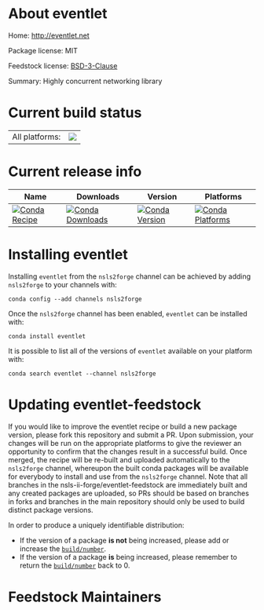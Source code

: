 About eventlet
==============

Home: http://eventlet.net

Package license: MIT

Feedstock license: [BSD-3-Clause](https://github.com/nsls-ii-forge/eventlet-feedstock/blob/master/LICENSE.txt)

Summary: Highly concurrent networking library

Current build status
====================


<table><tr><td>All platforms:</td>
    <td>
      <a href="https://dev.azure.com/nsls2forge/nsls2forge/_build/latest?definitionId=146&branchName=master">
        <img src="https://dev.azure.com/nsls2forge/nsls2forge/_apis/build/status/eventlet-feedstock?branchName=master">
      </a>
    </td>
  </tr>
</table>

Current release info
====================

| Name | Downloads | Version | Platforms |
| --- | --- | --- | --- |
| [![Conda Recipe](https://img.shields.io/badge/recipe-eventlet-green.svg)](https://anaconda.org/nsls2forge/eventlet) | [![Conda Downloads](https://img.shields.io/conda/dn/nsls2forge/eventlet.svg)](https://anaconda.org/nsls2forge/eventlet) | [![Conda Version](https://img.shields.io/conda/vn/nsls2forge/eventlet.svg)](https://anaconda.org/nsls2forge/eventlet) | [![Conda Platforms](https://img.shields.io/conda/pn/nsls2forge/eventlet.svg)](https://anaconda.org/nsls2forge/eventlet) |

Installing eventlet
===================

Installing `eventlet` from the `nsls2forge` channel can be achieved by adding `nsls2forge` to your channels with:

```
conda config --add channels nsls2forge
```

Once the `nsls2forge` channel has been enabled, `eventlet` can be installed with:

```
conda install eventlet
```

It is possible to list all of the versions of `eventlet` available on your platform with:

```
conda search eventlet --channel nsls2forge
```




Updating eventlet-feedstock
===========================

If you would like to improve the eventlet recipe or build a new
package version, please fork this repository and submit a PR. Upon submission,
your changes will be run on the appropriate platforms to give the reviewer an
opportunity to confirm that the changes result in a successful build. Once
merged, the recipe will be re-built and uploaded automatically to the
`nsls2forge` channel, whereupon the built conda packages will be available for
everybody to install and use from the `nsls2forge` channel.
Note that all branches in the nsls-ii-forge/eventlet-feedstock are
immediately built and any created packages are uploaded, so PRs should be based
on branches in forks and branches in the main repository should only be used to
build distinct package versions.

In order to produce a uniquely identifiable distribution:
 * If the version of a package **is not** being increased, please add or increase
   the [``build/number``](https://docs.conda.io/projects/conda-build/en/latest/resources/define-metadata.html#build-number-and-string).
 * If the version of a package **is** being increased, please remember to return
   the [``build/number``](https://docs.conda.io/projects/conda-build/en/latest/resources/define-metadata.html#build-number-and-string)
   back to 0.

Feedstock Maintainers
=====================


